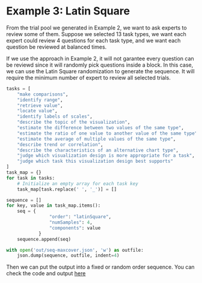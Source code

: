# Example 3: Latin Square

From the trial pool we generated in Example 2, we want to ask experts to review some of them.
Suppose we selected 13 task types, we want each expert could review 4 questions for each task type, and we want each question be reviewed at balanced times.

If we use the approach in Example 2, it will not garantee every question can be reviewd since it will randomly pick questions inside a block.
In this case, we can use the Latin Square randomization to generate the sequence. It will require the minimum number of expert to review all selected trials.

```python
tasks = [
    "make comparisons",
    "identify range",
    "retrieve value",
    "locate value",
    "identify labels of scales",
    "describe the topic of the visualization",
    "estimate the difference between two values of the same type",
    "estimate the ratio of one value to another value of the same type",
    "estimate the average of multiple values of the same type",
    "describe trend or correlation",
    "describe the characteristics of an alternative chart type",
    "judge which visualization design is more appropriate for a task",
    "judge which task this visualization design best supports"
]
task_map = {}
for task in tasks:
    # Initialize an empty array for each task key
    task_map[task.replace(' ', '_')] = []

sequence = []
for key, value in task_map.items():
    seq = {
                "order": "latinSquare",
                "numSamples": 4,
                "components": value
            }
    sequence.append(seq)

with open('out/seq-maxcover.json', 'w') as outfile:
    json.dump(sequence, outfile, indent=4)
```

Then we can put the output into a fixed or random order sequence.
You can check the code and output [here](https://codesandbox.io/p/devbox/config-gen-demo3-cqdqtt?file=%2Fmain.py%3A10%2C1-28%2C42) 